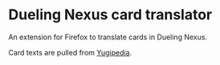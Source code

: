 # Dueling Nexus card translator

An extension for Firefox to translate cards in Dueling Nexus.

Card texts are pulled from [Yugipedia](https://yugipedia.com/).

